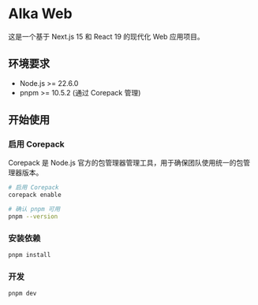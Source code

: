 # Alka Web

这是一个基于 Next.js 15 和 React 19 的现代化 Web 应用项目。

## 环境要求

- Node.js >= 22.6.0
- pnpm >= 10.5.2 (通过 Corepack 管理)

## 开始使用

### 启用 Corepack

Corepack 是 Node.js 官方的包管理器管理工具，用于确保团队使用统一的包管理器版本。

```bash
# 启用 Corepack
corepack enable

# 确认 pnpm 可用
pnpm --version
```

### 安装依赖

```bash
pnpm install
```

### 开发

```bash
pnpm dev
```
